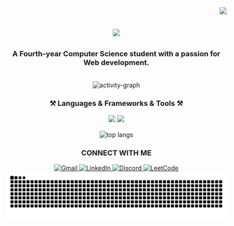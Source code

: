 <img align="right" src="https://visitor-badge.laobi.icu/badge?page_id=muhamadd9.muhamadd9" />



<h1 align="center">
<img src="https://readme-typing-svg.herokuapp.com/?font=Righteous&size=35&center=true&vCenter=true&width=500&height=70&duration=4000&lines=Hi+There!+👋;+I'm+Muhamad+Ramadan!;&color=4B4B4B" />
</h1>

<h3 align="center">A Fourth-year Computer Science student with a passion for Web development.</h3>

<br/>
<div align="center">
<img src="https://github-readme-activity-graph.vercel.app/graph?username=muhamadd9&area=true&hide_border=true&theme=github" height="250" alt="activity-graph" />
</div>

<h3 align="center">⚒️ Languages & Frameworks & Tools ⚒️</h3>
<div align="center">
    <img src="https://skillicons.dev/icons?i=html,css,bootstrap,tailwind,vscode,cs,git,github" />
    <img src="https://skillicons.dev/icons?i=react,vite,nodejs,javascript,typescript,postman,npm,redux,mongodb,nextjs" /><br>
</div>


<br/>
<div align="center">
 <img width="390" height="200" src="https://github-readme-stats-salesp07.vercel.app/api/top-langs/?username=muhamadd9&hide=HTML&langs_count=8&layout=compact&theme=react&border_radius=10&size_weight=0.5&count_weight=0.5&exclude_repo=github-readme-stats" alt="top langs" />
</div>

</div>

<h3 align="center"> CONNECT WITH ME </h3>
<div align="center">
  <a href="mailto:mhmdramadan.192@gmail.com">
    <img src="https://img.shields.io/badge/Gmail-333333?style=for-the-badge&logo=gmail&logoColor=red" alt="Gmail" />
  </a>
  <a href="https://www.linkedin.com/in/muhamadd9/" target="_blank">
    <img src="https://img.shields.io/badge/LinkedIn-0077B5?style=for-the-badge&logo=linkedin&logoColor=white" alt="LinkedIn" />
  </a>
  <a href="https://discord.com/users/muhamadd9" target="_blank">
    <img src="https://img.shields.io/badge/Discord-5865F2?style=for-the-badge&logo=discord&logoColor=white" alt="Discord" />
  </a>
  <a href="https://leetcode.com/muhamadd9_/" target="_blank">
    <img src="https://img.shields.io/badge/LeetCode-2C2C2C?style=for-the-badge&logo=leetcode&logoColor=FFA116" alt="LeetCode" />
  </a>
</div>



<div align="center">
  <img alt="snake eating my contributions" src="https://raw.githubusercontent.com/muhamadd9/muhamadd9/output/github-contribution-grid-snake-dark.svg" />
</div>
